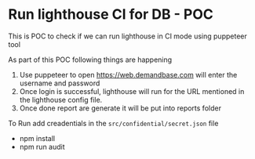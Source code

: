 
# Run lighthouse CI for DB - POC

This is POC to check if we can run lighthouse in CI mode using puppeteer tool


As part of this POC following things are happening

1. Use puppeteer to open https://web.demandbase.com will enter the username and password
2. Once login is successful, lighthouse will run for the URL mentioned in the lighthouse config file.
3. Once done report are generate it will be put into reports folder



To Run add creadentials in the `src/confidential/secret.json` file 

- npm install
- npm run audit

